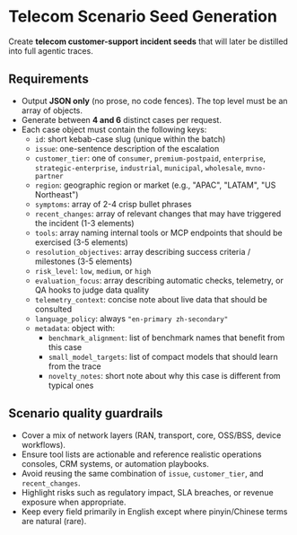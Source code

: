 # Telecom Scenario Seed Generation

Create **telecom customer-support incident seeds** that will later be distilled into full agentic traces.

## Requirements

- Output **JSON only** (no prose, no code fences). The top level must be an array of objects.
- Generate between **4 and 6** distinct cases per request.
- Each case object must contain the following keys:
  - `id`: short kebab-case slug (unique within the batch)
  - `issue`: one-sentence description of the escalation
  - `customer_tier`: one of `consumer`, `premium-postpaid`, `enterprise`, `strategic-enterprise`, `industrial`, `municipal`, `wholesale`, `mvno-partner`
  - `region`: geographic region or market (e.g., "APAC", "LATAM", "US Northeast")
  - `symptoms`: array of 2-4 crisp bullet phrases
  - `recent_changes`: array of relevant changes that may have triggered the incident (1-3 elements)
  - `tools`: array naming internal tools or MCP endpoints that should be exercised (3-5 elements)
  - `resolution_objectives`: array describing success criteria / milestones (3-5 elements)
  - `risk_level`: `low`, `medium`, or `high`
  - `evaluation_focus`: array describing automatic checks, telemetry, or QA hooks to judge data quality
  - `telemetry_context`: concise note about live data that should be consulted
  - `language_policy`: always `"en-primary zh-secondary"`
  - `metadata`: object with:
    - `benchmark_alignment`: list of benchmark names that benefit from this case
    - `small_model_targets`: list of compact models that should learn from the trace
    - `novelty_notes`: short note about why this case is different from typical ones

## Scenario quality guardrails

- Cover a mix of network layers (RAN, transport, core, OSS/BSS, device workflows).
- Ensure tool lists are actionable and reference realistic operations consoles, CRM systems, or automation playbooks.
- Avoid reusing the same combination of `issue`, `customer_tier`, and `recent_changes`.
- Highlight risks such as regulatory impact, SLA breaches, or revenue exposure when appropriate.
- Keep every field primarily in English except where pinyin/Chinese terms are natural (rare).


